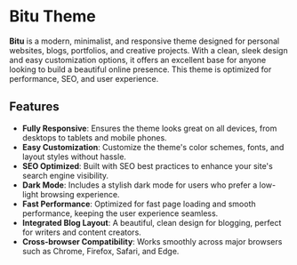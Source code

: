 # Bitu Theme

**Bitu** is a modern, minimalist, and responsive theme designed for personal websites, blogs, portfolios, and creative projects. With a clean, sleek design and easy customization options, it offers an excellent base for anyone looking to build a beautiful online presence. This theme is optimized for performance, SEO, and user experience.

## Features

- **Fully Responsive**: Ensures the theme looks great on all devices, from desktops to tablets and mobile phones.
- **Easy Customization**: Customize the theme's color schemes, fonts, and layout styles without hassle.
- **SEO Optimized**: Built with SEO best practices to enhance your site's search engine visibility.
- **Dark Mode**: Includes a stylish dark mode for users who prefer a low-light browsing experience.
- **Fast Performance**: Optimized for fast page loading and smooth performance, keeping the user experience seamless.
- **Integrated Blog Layout**: A beautiful, clean design for blogging, perfect for writers and content creators.
- **Cross-browser Compatibility**: Works smoothly across major browsers such as Chrome, Firefox, Safari, and Edge.

